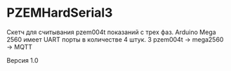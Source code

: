 # PZEMHardSerial3
Скетч для считывания pzem004t показаний с трех фаз. 
Arduino Mega 2560 имеет UART порты в количестве 4 штук.
3 pzem004t -> mega2560 -> MQTT

Версия 1.0
